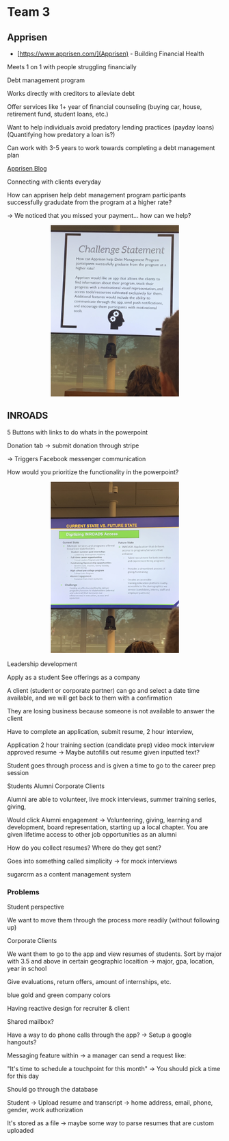 # Team 3

## Apprisen

- [https://www.apprisen.com/](Apprisen) - Building Financial Health

Meets 1 on 1 with people struggling financially

Debt management program

Works directly with creditors to alleviate debt

Offer services like 1+ year of financial counseling (buying car, house, retirement fund, student loans, etc.)

Want to help individuals avoid predatory lending practices (payday loans) (Quantifying how predatory a loan is?)

Can work with 3-5 years to work towards completing a debt management plan

[Apprisen Blog](https://www.apprisen.com/about-apprisen/media-center/the-money-minute)

Connecting with clients everyday

How can apprisen help debt management program participants successfully gradudate from the program at a higher rate?

-> We noticed that you missed your payment... how can we help?

<p align="center">
  <img src="static/apprisen.jpg" width="300px"/>
</p>

## INROADS

5 Buttons with links to do whats in the powerpoint

Donation tab -> submit donation through stripe

-> Triggers Facebook messenger communication

How would you prioritize the functionality in the powerpoint?

<p align="center">
  <img src="static/inroads.jpg" width="300px"/>
</p>

Leadership development


Apply as a student
See offerings as a company

A client (student or corporate partner) can go and select a date time available, and we will get back to them with a confirmation


They are losing business because someone is not available to answer the client

Have to complete an application, submit resume, 2 hour interview, 

Application
2 hour training section (candidate prep)
video mock interview
approved resume -> Maybe autofills out resume given inputted text?

Student goes through process and is given a time to go to the career prep session

Students
Alumni
Corporate Clients


Alumni are able to volunteer, live mock interviews, summer training series, giving, 

Would click Alumni engagement -> Volunteering, giving, learning and development, board representation, starting up a local chapter.  You are given lifetime access to other job opportunities as an alumni

How do you collect resumes?  Where do they get sent?

Goes into something called simplicity -> for mock interviews

sugarcrm as a content management system


### Problems

Student perspective

We want to move them through the process more readily (without following up)

Corporate Clients

We want them to go to the app and view resumes of students.  Sort by major with 3.5 and above in certain geographic locaition -> major, gpa, location, year in school

Give evaluations, return offers, amount of internships, etc.

blue gold and green company colors

Having reactive design for recruiter & client

Shared mailbox?

Have a way to do phone calls through the app? -> Setup a google hangouts?

Messaging feature within -> a manager can send a request like:

"It's time to schedule a touchpoint for this month" -> You should pick a time for this day

Should go through the database

Student -> Upload resume and transcript -> home address, email, phone, gender, work authorization

It's stored as a file -> maybe some way to parse resumes that are custom uploaded